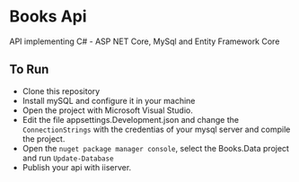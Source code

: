 # Books Api

API implementing C# - ASP NET Core, MySql and Entity Framework Core

## To Run

- Clone this repository
- Install mySQL and configure it in your machine
- Open the project with Microsoft Visual Studio.
- Edit the file appsettings.Development.json and change the `ConnectionStrings` with the credentias of your mysql server and compile the project.
- Open the `nuget package manager console`, select the Books.Data project and run `Update-Database`
- Publish your api with iiserver.

